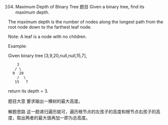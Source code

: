 104. Maximum Depth of Binary Tree
     题目
     Given a binary tree, find its maximum depth.

The maximum depth is the number of nodes along the longest path from the root node down to the farthest leaf node.

Note: A leaf is a node with no children.

Example:

Given binary tree [3,9,20,null,null,15,7],

```
    3
   / \
  9  20
    /  \
   15   7
```

return its depth = 3.

题目大意
要求输出一棵树的最大高度。

解题思路
这一题递归遍历就可，遍历根节点的左孩子的高度和根节点右孩子的高度，取出两者的最大值再加一即为总高度。